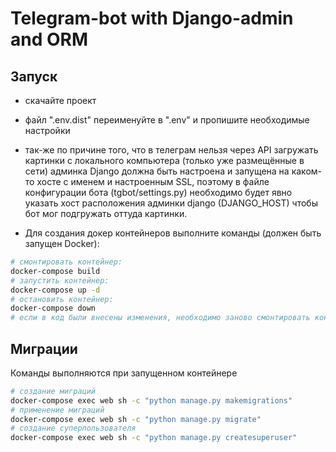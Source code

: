 # Telegram-bot with Django-admin and ORM 



## Запуск
- скачайте проект
- файл ".env.dist" переименуйте в ".env" и пропишите необходимые настройки
- так-же по причине того, что в телеграм нельзя через API загружать картинки с локального компьютера (только уже размещённые в сети) админка Django должна быть настроена и запущена на каком-то хосте с именем и настроенным SSL, поэтому в файле конфигурации бота (tgbot/settings.py) необходимо будет явно указать хост расположения админки django (DJANGO_HOST) чтобы бот мог подгружать оттуда картинки.
 
- Для создания докер контейнеров выполните команды (должен быть запущен Docker):
```bash
# смонтировать контейнер:
docker-compose build
# запустить контейнер:
docker-compose up -d
# остановить контейнер:
docker-compose down
# если в код были внесены изменения, необходимо заново смонтировать контейнер
```

## Миграции
Команды выполняются при запущенном контейнере
```bash
# создание миграций
docker-compose exec web sh -c "python manage.py makemigrations"
# применение миграций
docker-compose exec web sh -c "python manage.py migrate"
# создание суперпользователя
docker-compose exec web sh -c "python manage.py createsuperuser"
```